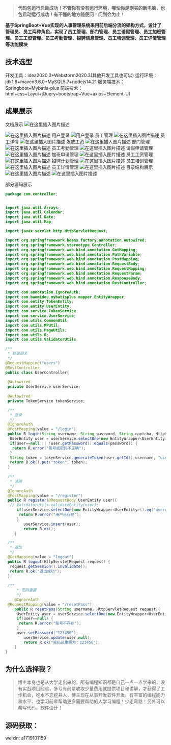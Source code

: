 
> **代码包运行启动成功！不管你有没有运行环境，哪怕你是刚买的新电脑，也包启动运行成功！有不懂的地方随便问！问到会为止！**

**基于SpringBoot+Vue实现的人事管理系统采用前后端分流的架构方式，设计了管理员、员工两种角色，实现了员工管理、部门管理、员工请假管理、员工加班管理、员工工资管理、员工考勤管理、招聘信息管理、员工培训管理、员工详情管理等功能模块**

## 技术选型
开发工具：idea2020.3+Webstorm2020.3(其他开发工具也可以)
运行环境：jdk1.8+maven3.6.0+MySQL5.7+nodejs14.21
服务端技术：Springboot+Mybatis-plus
前端技术：html+css+Layui+jQuery+bootstrap+Vue+axios+Element-UI
## 成果展示
文档展示
![在这里插入图片描述](https://i-blog.csdnimg.cn/direct/d965c3b8e9434c098c76391b0498436e.png)

![在这里插入图片描述](https://i-blog.csdnimg.cn/direct/5422e9b84fb5471eb2fb00b92abcf31c.png)
用户登录
![用户登录](https://i-blog.csdnimg.cn/direct/03e2a73322604a64a16bc1b0faf72680.png)
员工管理
![在这里插入图片描述](https://i-blog.csdnimg.cn/direct/20a96f22822e4c53a3a9708353d91fe0.png)
员工详情
![在这里插入图片描述](https://i-blog.csdnimg.cn/direct/3b5dd8f8f15e44cb95e1877e1c82a974.png)
发放工资
![在这里插入图片描述](https://i-blog.csdnimg.cn/direct/2676b86202ea46fba2b8a97e7adb958e.png)
部门管理
![在这里插入图片描述](https://i-blog.csdnimg.cn/direct/70ed6ce8b6c9430fa51688c7c55e4256.png)
员工考勤管理
![在这里插入图片描述](https://i-blog.csdnimg.cn/direct/93c1cd856ca2453996c3ff9975400333.png)
请假申请管理
![在这里插入图片描述](https://i-blog.csdnimg.cn/direct/6d4a132d6fdf4a80854670a6bbfe3a3a.png)
加班申请管理
![在这里插入图片描述](https://i-blog.csdnimg.cn/direct/fed9eae9591c44d48d1427e9399f0329.png)
员工工资管理
![在这里插入图片描述](https://i-blog.csdnimg.cn/direct/b7e5166f190e4e49be7400fd0e9c933d.png)
招聘计划管理
![在这里插入图片描述](https://i-blog.csdnimg.cn/direct/745d4de3900347df932bbd5d129fc7ec.png)
员工培训管理
![在这里插入图片描述](https://i-blog.csdnimg.cn/direct/2e73d15a01484a5aacd7c7d486a0e3a7.png)
员工详情管理
![在这里插入图片描述](https://i-blog.csdnimg.cn/direct/f453d57994db403694507d13ec5b66c9.png)
目录结构展示
![在这里插入图片描述](https://i-blog.csdnimg.cn/direct/bce2fcc67281479c8c0855cc0d50a782.png)
![在这里插入图片描述](https://i-blog.csdnimg.cn/direct/576b061ef1c54c11af5770bcdb6f373e.png)


部分源码展示

```java
package com.controller;


import java.util.Arrays;
import java.util.Calendar;
import java.util.Date;
import java.util.Map;

import javax.servlet.http.HttpServletRequest;

import org.springframework.beans.factory.annotation.Autowired;
import org.springframework.stereotype.Controller;
import org.springframework.web.bind.annotation.GetMapping;
import org.springframework.web.bind.annotation.PathVariable;
import org.springframework.web.bind.annotation.PostMapping;
import org.springframework.web.bind.annotation.RequestBody;
import org.springframework.web.bind.annotation.RequestMapping;
import org.springframework.web.bind.annotation.RequestParam;
import org.springframework.web.bind.annotation.ResponseBody;
import org.springframework.web.bind.annotation.RestController;

import com.annotation.IgnoreAuth;
import com.baomidou.mybatisplus.mapper.EntityWrapper;
import com.entity.TokenEntity;
import com.entity.UserEntity;
import com.service.TokenService;
import com.service.UserService;
import com.utils.CommonUtil;
import com.utils.MPUtil;
import com.utils.PageUtils;
import com.utils.R;
import com.utils.ValidatorUtils;

/**
 * 登录相关
 */
@RequestMapping("users")
@RestController
public class UserController{
 
 @Autowired
 private UserService userService;
 
 @Autowired
 private TokenService tokenService;

 /**
  * 登录
  */
 @IgnoreAuth
 @PostMapping(value = "/login")
 public R login(String username, String password, String captcha, HttpServletRequest request) {
  UserEntity user = userService.selectOne(new EntityWrapper<UserEntity>().eq("username", username));
  if(user==null || !user.getPassword().equals(password)) {
   return R.error("账号或密码不正确");
  }
  String token = tokenService.generateToken(user.getId(),username, "users", user.getRole());
  return R.ok().put("token", token);
 }
 
 /**
  * 注册
  */
 @IgnoreAuth
 @PostMapping(value = "/register")
 public R register(@RequestBody UserEntity user){
  // ValidatorUtils.validateEntity(user);
     if(userService.selectOne(new EntityWrapper<UserEntity>().eq("username", user.getUsername())) !=null) {
      return R.error("用户已存在");
     }
        userService.insert(user);
        return R.ok();
    }

 /**
  * 退出
  */
 @GetMapping(value = "logout")
 public R logout(HttpServletRequest request) {
  request.getSession().invalidate();
  return R.ok("退出成功");
 }
 
 /**
     * 密码重置
     */
    @IgnoreAuth
 @RequestMapping(value = "/resetPass")
    public R resetPass(String username, HttpServletRequest request){
     UserEntity user = userService.selectOne(new EntityWrapper<UserEntity>().eq("username", username));
     if(user==null) {
      return R.error("账号不存在");
     }
     user.setPassword("123456");
        userService.update(user,null);
        return R.ok("密码已重置为：123456");
    }
}
```
## 为什么选择我？

>  博主本身也是从大学走出来的，所有编程知识都是自己一点一点学来的，没有实战项目经验，多亏有前辈收取少量费用就提供项目和讲解，才获得了工作机会，吃水不忘挖井人，博主现在从事开发软件开发、有丰富的编程能力和水平、也学习前辈帮助更多需要帮助的人学习编程！少走弯路！另外可以帮写代码，软件设计！
## 源码获取：
weixin:  a1719101159

